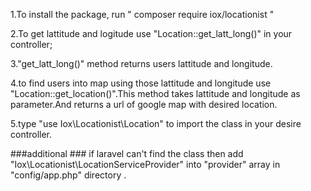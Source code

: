 
1.To install the package, run " composer require iox/locationist "

2.To get lattitude and logitude use "Location::get_latt_long()" in your controller;

3."get_latt_long()" method returns users lattitude and longitude.

4.to find users into map using those lattitude and longitude use "Location::get_location()".This method takes lattitude and longitude as parameter.And returns a url of google map with desired location.

5.type "use Iox\Locationist\Location" to import the class in your desire controller.


###additional ###
if laravel can't find the class then add "Iox\Locationist\LocationServiceProvider" into "provider" array in "config/app.php" directory .
